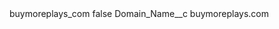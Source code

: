 <?xml version="1.0" encoding="UTF-8"?>
<CustomMetadata xmlns="http://soap.sforce.com/2006/04/metadata" xmlns:xsi="http://www.w3.org/2001/XMLSchema-instance" xmlns:xsd="http://www.w3.org/2001/XMLSchema">
    <label>buymoreplays_com</label>
    <protected>false</protected>
    <values>
        <field>Domain_Name__c</field>
        <value xsi:type="xsd:string">buymoreplays.com</value>
    </values>
</CustomMetadata>
